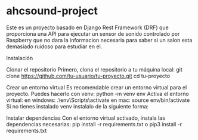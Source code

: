 # ahcsound-project

Este es un proyecto basado en Django Rest Framework (DRF) que proporciona una API para ejecutar un sensor de sonido controlado por Raspberry que no dara la informacion necesaria para saber si un salon esta demasiado ruidoso para estudiar en el.

Instalación

Clonar el repositorio
Primero, clona el repositorio a tu máquina local:
  git clone https://github.com/tu-usuario/tu-proyecto.git
  cd tu-proyecto

Crear un entorno virtual
Es recomendable crear un entorno virtual para el proyecto. Puedes hacerlo con venv:
  python -m venv env
Activa el entorno virtual:
en windows: .\env\Scripts\activate
en mac: source env/bin/activate
Si no tienes instalado venv instalalo de la siguiente forma:

Instalar dependencias
Con el entorno virtual activado, instala las dependencias necesarias:
pip install -r requirements.txt o pip3 install -r requirements.txt

